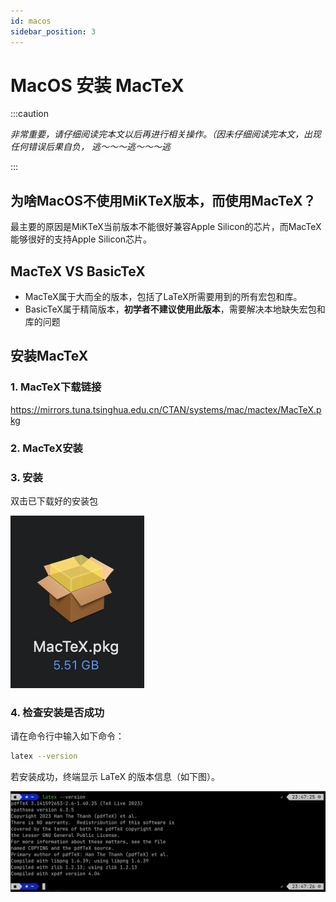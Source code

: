 ```yaml
---
id: macos
sidebar_position: 3
---
```


# MacOS 安装 MacTeX

:::caution

*非常重要，请仔细阅读完本文以后再进行相关操作。（因未仔细阅读完本文，出现任何错误后果自负， 逃～～～逃～～～逃*

:::

## 为啥MacOS不使用MiKTeX版本，而使用MacTeX？
最主要的原因是MiKTeX当前版本不能很好兼容Apple Silicon的芯片，而MacTeX能够很好的支持Apple Silicon芯片。

## MacTeX VS BasicTeX

- MacTeX属于大而全的版本，包括了LaTeX所需要用到的所有宏包和库。
- BasicTeX属于精简版本，**初学者不建议使用此版本**，需要解决本地缺失宏包和库的问题

## 安装MacTeX

### 1. MacTeX下载链接

https://mirrors.tuna.tsinghua.edu.cn/CTAN/systems/mac/mactex/MacTeX.pkg


### 2. MacTeX安装

### 3. 安装

双击已下载好的安装包

![](./img/macos/MacTeX.png)

### 4. 检查安装是否成功

请在命令行中输入如下命令：

```sh
latex --version
```

若安装成功，终端显示 LaTeX 的版本信息（如下图）。

![](./img/macos/LaTeX_CMD.png)